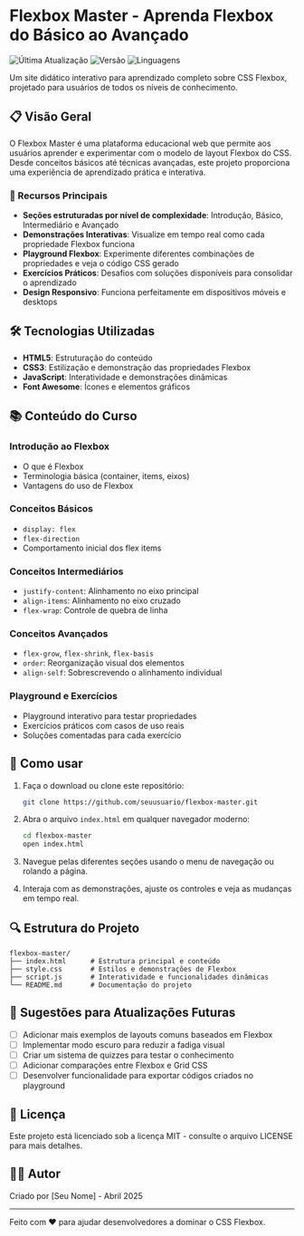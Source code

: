 # Flexbox Master - Aprenda Flexbox do Básico ao Avançado

![Última Atualização](https://img.shields.io/badge/última%20atualização-abril%202025-blue)
![Versão](https://img.shields.io/badge/versão-1.0.0-green)
![Linguagens](https://img.shields.io/badge/linguagens-HTML%20|%20CSS%20|%20JavaScript-orange)

Um site didático interativo para aprendizado completo sobre CSS Flexbox, projetado para usuários de todos os níveis de conhecimento.

## 📋 Visão Geral

O Flexbox Master é uma plataforma educacional web que permite aos usuários aprender e experimentar com o modelo de layout Flexbox do CSS. Desde conceitos básicos até técnicas avançadas, este projeto proporciona uma experiência de aprendizado prática e interativa.

### 🌟 Recursos Principais

- **Seções estruturadas por nível de complexidade**: Introdução, Básico, Intermediário e Avançado
- **Demonstrações Interativas**: Visualize em tempo real como cada propriedade Flexbox funciona
- **Playground Flexbox**: Experimente diferentes combinações de propriedades e veja o código CSS gerado
- **Exercícios Práticos**: Desafios com soluções disponíveis para consolidar o aprendizado
- **Design Responsivo**: Funciona perfeitamente em dispositivos móveis e desktops

## 🛠️ Tecnologias Utilizadas

- **HTML5**: Estruturação do conteúdo
- **CSS3**: Estilização e demonstração das propriedades Flexbox
- **JavaScript**: Interatividade e demonstrações dinâmicas
- **Font Awesome**: Ícones e elementos gráficos

## 📚 Conteúdo do Curso

### Introdução ao Flexbox
- O que é Flexbox
- Terminologia básica (container, items, eixos)
- Vantagens do uso de Flexbox

### Conceitos Básicos
- `display: flex`
- `flex-direction`
- Comportamento inicial dos flex items

### Conceitos Intermediários
- `justify-content`: Alinhamento no eixo principal
- `align-items`: Alinhamento no eixo cruzado
- `flex-wrap`: Controle de quebra de linha

### Conceitos Avançados
- `flex-grow`, `flex-shrink`, `flex-basis`
- `order`: Reorganização visual dos elementos
- `align-self`: Sobrescrevendo o alinhamento individual

### Playground e Exercícios
- Playground interativo para testar propriedades
- Exercícios práticos com casos de uso reais
- Soluções comentadas para cada exercício

## 🚀 Como usar

1. Faça o download ou clone este repositório:
   ```bash
   git clone https://github.com/seuusuario/flexbox-master.git
   ```
   
2. Abra o arquivo `index.html` em qualquer navegador moderno:
   ```bash
   cd flexbox-master
   open index.html
   ```

3. Navegue pelas diferentes seções usando o menu de navegação ou rolando a página.

4. Interaja com as demonstrações, ajuste os controles e veja as mudanças em tempo real.

## 🔍 Estrutura do Projeto

```
flexbox-master/
├── index.html      # Estrutura principal e conteúdo
├── style.css       # Estilos e demonstrações de Flexbox
├── script.js       # Interatividade e funcionalidades dinâmicas
└── README.md       # Documentação do projeto
```

## 📝 Sugestões para Atualizações Futuras

- [ ] Adicionar mais exemplos de layouts comuns baseados em Flexbox
- [ ] Implementar modo escuro para reduzir a fadiga visual
- [ ] Criar um sistema de quizzes para testar o conhecimento
- [ ] Adicionar comparações entre Flexbox e Grid CSS
- [ ] Desenvolver funcionalidade para exportar códigos criados no playground

## 📄 Licença

Este projeto está licenciado sob a licença MIT - consulte o arquivo LICENSE para mais detalhes.

## 👨‍💻 Autor

Criado por [Seu Nome] - Abril 2025

---

Feito com ❤️ para ajudar desenvolvedores a dominar o CSS Flexbox.